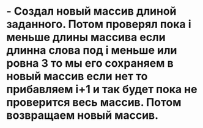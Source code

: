 # - Создал новый массив длиной заданного. Потом проверял пока i меньше длины массива если длинна слова под i меньше или ровна 3 то мы его сохраняем в новый массив если нет то прибавляем i+1 и так будет пока не проверится весь массив. Потом возвращаем новый массив.